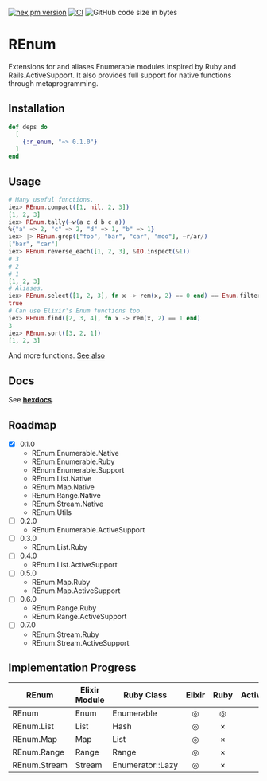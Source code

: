 <!-- @format -->

[![hex.pm version](https://img.shields.io/hexpm/v/ltsv.svg)](https://hex.pm/packages/r_enum)
[![CI](https://github.com/tashirosota/ex-r_enum/actions/workflows/ci.yml/badge.svg)](https://github.com/tashirosota/ex-r_enum/actions/workflows/ci.yml)
![GitHub code size in bytes](https://img.shields.io/github/languages/code-size/tashirosota/ex-r_enum)

# REnum

Extensions for and aliases Enumerable modules inspired by Ruby and Rails.ActiveSupport.
It also provides full support for native functions through metaprogramming.

## Installation

```elixir
def deps do
  [
    {:r_enum, "~> 0.1.0"}
  ]
end
```

## Usage

```elixir
# Many useful functions.
iex> REnum.compact([1, nil, 2, 3])
[1, 2, 3]
iex> REnum.tally(~w(a c d b c a))
%{"a" => 2, "c" => 2, "d" => 1, "b" => 1}
iex> |> REnum.grep(["foo", "bar", "car", "moo"], ~r/ar/)
["bar", "car"]
iex> REnum.reverse_each([1, 2, 3], &IO.inspect(&1))
# 3
# 2
# 1
[1, 2, 3]
# Aliases.
iex> REnum.select([1, 2, 3], fn x -> rem(x, 2) == 0 end) == Enum.filter([1, 2, 3], fn x -> rem(x, 2) == 0 end)
true
# Can use Elixir's Enum functions too.
iex> REnum.find([2, 3, 4], fn x -> rem(x, 2) == 1 end)
3
iex> REnum.sort([3, 2, 1])
[1, 2, 3]
```

And more functions. [See also](https://hexdocs.pm/r_enum)

## Docs

See **[hexdocs](https://hexdocs.pm/r_enum)**.

## Roadmap

- [x] 0.1.0
  - REnum.Enumerable.Native
  - REnum.Enumerable.Ruby
  - REnum.Enumerable.Support
  - REnum.List.Native
  - REnum.Map.Native
  - REnum.Range.Native
  - REnum.Stream.Native
  - REnum.Utils
- [ ] 0.2.0
  - REnum.Enumerable.ActiveSupport
- [ ] 0.3.0
  - REnum.List.Ruby
- [ ] 0.4.0
  - REnum.List.ActiveSupport
- [ ] 0.5.0
  - REnum.Map.Ruby
  - REnum.Map.ActiveSupport
- [ ] 0.6.0
  - REnum.Range.Ruby
  - REnum.Range.ActiveSupport
- [ ] 0.7.0
  - REnum.Stream.Ruby
  - REnum.Stream.ActiveSupport

## Implementation Progress

| REnum        | Elixir Module | Ruby Class       | Elixir | Ruby | ActiveSupport |
| ------------ | ------------- | ---------------- | :----: | :--: | :-----------: |
| REnum        | Enum          | Enumerable       |   ◎    |  ◎   |       ×       |
| REnum.List   | List          | Hash             |   ◎    |  ×   |       ×       |
| REnum.Map    | Map           | List             |   ◎    |  ×   |       ×       |
| REnum.Range  | Range         | Range            |   ◎    |  ×   |       ×       |
| REnum.Stream | Stream        | Enumerator::Lazy |   ◎    |  ×   |       ×       |
